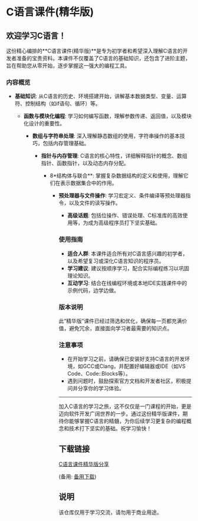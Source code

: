 # C语言课件(精华版)

## 欢迎学习C语言！

这份精心编排的**C语言课件(精华版)**是专为初学者和希望深入理解C语言的开发者准备的宝贵资料。本课件不仅覆盖了C语言的基础知识，还包含了进阶主题，旨在帮助您从零开始，逐步掌握这一强大的编程工具。

### 内容概览

- **基础知识**: 从C语言的历史、环境搭建开始，讲解基本数据类型、变量、运算符、控制结构（如if语句、循环）等。

  - **函数与模块化编程**: 学习如何编写函数，理解参数传递、返回值，以及模块化设计的重要性。

    - **数组与字符串处理**: 深入理解静态数组的使用，字符串操作的基本技巧，包括内存管理基础。

      - **指针与内存管理**: C语言的核心特性，详细解释指针的概念、数组指针、函数指针，以及动态内存分配。

        - 8*结构体与联合**: 掌握复杂数据结构的定义和使用，理解它们在表示数据集合中的作用。

          - **预处理器与文件操作**: 学习宏定义、条件编译等预处理器指令，以及文件的读写操作。

            - **高级话题**: 包括位操作、错误处理、C标准库的高效使用等，为成为高级程序员打下坚实基础。

            ### 使用指南

            - **适合人群**: 本课件适合所有对C语言感兴趣的初学者，以及希望复习或深化C语言知识的程序员。
            - **学习建议**: 建议按顺序学习，配合实际编程练习以巩固理论知识。
            - **互动学习**: 结合在线编程环境或本地IDE实践课件中的示例代码，边学边做。

            ### 版本说明

            此“精华版”课件已经过筛选和优化，确保每一页都充满价值，避免冗余，直接面向学习者最需要的知识点。

            ### 注意事项

            - 在开始学习之前，请确保已安装好支持C语言的开发环境，如GCC或Clang，并配置好编辑器或IDE（如VS Code、Code::Blocks等）。
            - 遇到问题时，鼓励探索官方文档和开发者社区，积极提问并分享你的学习体验。

            ---

            加入C语言的学习之旅，这不仅仅是一门课程的开始，更是迈向软件开发广阔世界的一步。通过这份精华版课件，期待你能够掌握C语言的精髓，为你后续学习更复杂的编程概念和技术打下坚实的基础。祝学习愉快！

            ## 下载链接
            [C语言课件精华版分享](https://pan.quark.cn/s/90ec866124df) 

            (备用: [备用下载](https://pan.baidu.com/s/1KF1rsOt8YfWqAiZtwsV-qQ?pwd=1234))

            ## 说明

            该仓库仅用于学习交流，请勿用于商业用途。

